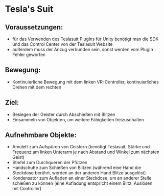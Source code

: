 # Tesla's Suit

## Voraussetzungen:

- für das Verwenden des Teslasuit PlugIns für Unity benötigt man die SDK und das Control Center von der Teslasuit Website
- außerdem muss der Anzug verbunden sein, sonst werden vom PlugIn Fehler geworfen


## Bewegung:
- Kontinuierliche Bewegung mit dem linken VR-Controller, kontinuierliches Drehen mit dem rechten


## Ziel:
- Besiegen der Geister durch Abschießen mit Blitzen
- Einsammeln von Objekten, um weitere Fähigkeiten freizuschalten
 
## Aufnehmbare Objekte:
- Amulett zum Aufspüren von Geistern (benötigt Teslasuit, Stärke und Frequenz am linken Unterarm je nach Abstand und Winkel zum nächsten Geist)
- Stiefel zum Durchqueren der Pfützen
- Handschuhe zum Schießen von Blitzen (während eine Hand die Steckdose berührt, werden an der anderen Hand Blitze ausgelöst)
- Kondensator zum Aufladen an einer Steckdose, um an anderer Stelle schießen zu können (eine Aufladung entspricht einem Blitz, Auslösen mit Controller)
